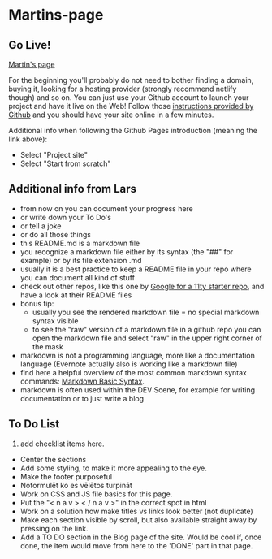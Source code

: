 # Martins-page

## Go Live!

[Martin's page](https://m-a-r-t-i-n-i.github.io/Martins-page/)

For the beginning you'll probably do not need to bother finding a domain, buying it, looking for a hosting provider (strongly recommend netlify though) and so on.
You can just use your Github account to launch your project and have it live on the Web!
Follow those [instructions provided by Github](https://pages.github.com/) and you should have your site online in a few minutes.

Additional info when following the Github Pages introduction (meaning the link above):

- Select "Project site"
- Select "Start from scratch"

## Additional info from Lars

- from now on you can document your progress here
- or write down your To Do's
- or tell a joke
- or do all those things
- this README.md is a markdown file
- you recognize a markdown file either by its syntax (the "##" for example) or by its file extension .md
- usually it is a best practice to keep a README file in your repo where you can document all kind of stuff
- check out other repos, like this one by [Google for a 11ty starter repo](https://github.com/google/eleventy-high-performance-blog), and have a look at their README files
- bonus tip:
  - usually you see the rendered markdown file = no special markdown syntax visible
  - to see the "raw" version of a markdown file in a github repo you can open the markdown file and select "raw" in the upper right corner of the mask
- markdown is not a programming language, more like a documentation language (Evernote actually also is working like a markdown file)
- find here a helpful overview of the most common markdown syntax commands: [Markdown Basic Syntax](https://www.markdownguide.org/basic-syntax/).
- markdown is often used within the DEV Scene, for example for writing documentation or to just write a blog

## To Do List

1. add checklist items here.

- Center the sections
- Add some styling, to make it more appealing to the eye.
- Make the footer purposeful
- Noformulēt ko es vēlētos turpināt
- Work on CSS and JS file basics for this page.
- Put the "< n a v > < / n a v >" in the correct spot in html
- Work on a solution how make titles vs links look better (not duplicate)
- Make each section visible by scroll, but also available straight away by pressing on the link.
- Add a TO DO section in the Blog page of the site. Would be cool if, once done, the item would move from here to the 'DONE' part in that page.
